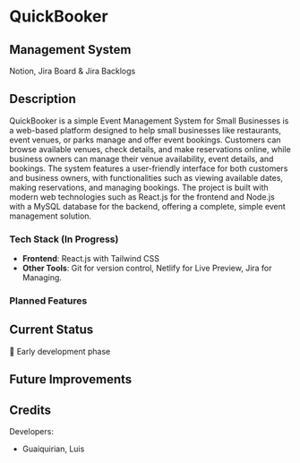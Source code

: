 # QuickBooker

## Management System

Notion, Jira Board & Jira Backlogs

## Description

QuickBooker is a simple Event Management System for Small Businesses is a web-based platform designed to help small businesses like restaurants, event venues, or parks manage and offer event bookings. Customers can browse available venues, check details, and make reservations online, while business owners can manage their venue availability, event details, and bookings. The system features a user-friendly interface for both customers and business owners, with functionalities such as viewing available dates, making reservations, and managing bookings. The project is built with modern web technologies such as React.js for the frontend and Node.js with a MySQL database for the backend, offering a complete, simple event management solution.

### Tech Stack (In Progress)

- **Frontend**: React.js with Tailwind CSS
- **Other Tools**: Git for version control, Netlify for Live Preview, Jira for Managing.

### Planned Features

## Current Status

🚧 Early development phase

## Future Improvements

## Credits

Developers:

- Guaiquirian, Luis
